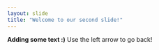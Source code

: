 ```yaml
---
layout: slide
title: "Welcome to our second slide!"
---
```

**Adding some text :)**
Use the left arrow to go back!
